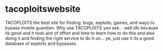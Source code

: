 # tacoploitswebsite
TACOPLOITS the best site for finding: bugs, exploits, games, and ways to bypass mobile guardian. Why use TACOPLOITS you ask... well idk because its good and it took alot of effort and time to learn how to do this and also doing it and finding the right service to do it on... ye, just use it its a good database of exploits and bypasses.
